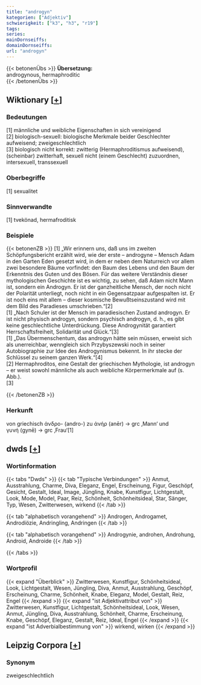 ```yaml
---
title: "androgyn"
kategorien: ["Adjektiv"]
schwierigkeit: ["k3", "h3", "r19"]
tags:
series:
mainDornseiffs:
domainDornseiffs:
url: "androgyn"
---
```


{{< betonenÜbs >}}
**Übersetzung:**  
androgynous, hermaphroditic  
{{< /betonenÜbs >}}

## Wiktionary [[+](https://de.wiktionary.org/wiki/androgyn)]

### Bedeutungen
[1] männliche und weibliche Eigenschaften in sich vereinigend  
[2] biologisch-sexuell: biologische Merkmale beider Geschlechter aufweisend; zweigeschlechtlich  
[3] biologisch nicht korrekt: zwitterig (Hermaphroditismus aufweisend), (scheinbar) zwitterhaft, sexuell nicht (einem Geschlecht) zuzuordnen, intersexuell, transsexuell  

### Oberbegriffe
[1] sexualitet  

### Sinnverwandte
[1] tvekönad, hermafroditisk  

### Beispiele
{{< betonenZB >}}
[1] „Wir erinnern uns, daß uns im zweiten Schöpfungsbericht erzählt wird, wie der erste – androgyne – Mensch Adam in den Garten Eden gesetzt wird, in dem er neben dem Naturreich vor allem zwei besondere Bäume vorfindet: den Baum des Lebens und den Baum der Erkenntnis des Guten und des Bösen. Für das weitere Verständnis dieser mythologischen Geschichte ist es wichtig, zu sehen, daß Adam nicht Mann ist, sondern ein Androgyn. Er ist der ganzheitliche Mensch, der noch nicht der Polarität unterliegt, noch nicht in ein Gegensatzpaar aufgespalten ist. Er ist noch eins mit allem – dieser kosmische Bewußtseinszustand wird mit dem Bild des Paradieses umschrieben.“[2]  
[1] „Nach Schuler ist der Mensch im paradiesischen Zustand androgyn. Er ist nicht physisch androgyn, sondern psychisch androgyn, d. h., es gibt keine geschlechtliche Unterdrückung. Diese Androgynität garantiert Herrschaftsfreiheit, Solidarität und Glück.“[3]  
[1] „Das Übermenschentum, das androgyn hätte sein müssen, erweist sich als unerreichbar, wenngleich sich Przybyszewski noch in seiner Autobiographie zur Idee des Androgynismus bekennt. In ihr stecke der Schlüssel zu seinem ganzen Werk.“[4]  
[2] Hermaphroditos, eine Gestalt der griechischen Mythologie, ist androgyn – er weist sowohl männliche als auch weibliche Körpermerkmale auf (s. Abb.).  
[3]  

{{< /betonenZB >}}
### Herkunft
von griechisch ἀνδρο- (andro-) zu ἀνήρ (anēr) → grc ‚Mann‘ und γυνή (gynē) → grc ‚Frau‘[1]  



## dwds [[+](https://www.dwds.de/wb/androgyn)]

### Wortinformation
{{< tabs "Dwds" >}}
{{< tab "Typische Verbindungen" >}}
Anmut, Ausstrahlung, Charme, Diva, Eleganz, Engel, Erscheinung, Figur, Geschöpf, Gesicht, Gestalt, Ideal, Image, Jüngling, Knabe, Kunstfigur, Lichtgestalt, Look, Mode, Model, Paar, Reiz, Schönheit, Schönheitsideal, Star, Sänger, Typ, Wesen, Zwitterwesen, wirkend
{{< /tab >}}

{{< tab "alphabetisch vorangehend" >}}
Androgen, Androgamet, Androdiözie, Andringling, Andringen
{{< /tab >}}

{{< tab "alphabetisch vorangehend" >}}
Androgynie, androhen, Androhung, Android, Androide
{{< /tab >}}

{{< /tabs >}}

### Wortprofil
{{< expand "Überblick" >}} Zwitterwesen, Kunstfigur, Schönheitsideal, Look, Lichtgestalt, Wesen, Jüngling, Diva, Anmut, Ausstrahlung, Geschöpf, Erscheinung, Charme, Schönheit, Knabe, Eleganz, Model, Gestalt, Reiz, Engel {{< /expand >}}
{{< expand "ist Adjektivattribut von" >}} Zwitterwesen, Kunstfigur, Lichtgestalt, Schönheitsideal, Look, Wesen, Anmut, Jüngling, Diva, Ausstrahlung, Schönheit, Charme, Erscheinung, Knabe, Geschöpf, Eleganz, Gestalt, Reiz, Ideal, Engel {{< /expand >}}
{{< expand "ist Adverbialbestimmung von" >}} wirkend, wirken {{< /expand >}}

## Leipzig Corpora [[+](https://corpora.uni-leipzig.de/en/res?word=androgyn&corpusId=deu_newscrawl-public_2018)]


### Synonym
zweigeschlechtlich

